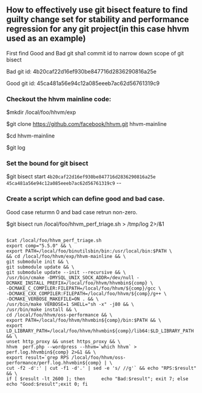 ## How to effectively use git bisect feature to find guilty change set for stability and performance regression for any git project(in this case hhvm used as an example)

First find Good and Bad git sha1 commit id to narrow down scope of git bisect

Bad git id: 4b20caf22d16ef930be847716d2836290816a25e

Good git id: 45ca481a56e94c12a085eeeb7ac62d56761319c9

### Checkout the hhvm mainline code:

$mkdir /local/foo/hhvm/exp

$git clone https://github.com/facebook/hhvm.git hhvm-mainline

$cd hhvm-mainline

$git log

### Set the bound for git bisect

$git bisect start `4b20caf22d16ef930be847716d2836290816a25e`  `45ca481a56e94c12a085eeeb7ac62d56761319c9` --

### Create a script which can define good and bad case.

Good case returmn 0 and bad case retrun non-zero.

$git bisect run /local/foo/hhvm_perf_triage.sh > /tmp/log 2>/&1

```

$cat /local/foo/hhvm_perf_triage.sh
export comp="5.5.0" && \
export PATH=/local/foo/binutilsbin/bin:/usr/local/bin:$PATH \
&& cd /local/foo/hhvm/exp/hhvm-mainline && \
git submodule init && \
git submodule update && \
git submodule update --init --recursive && \
/usr/bin/cmake -DMYSQL_UNIX_SOCK_ADDR=/dev/null -DCMAKE_INSTALL_PREFIX=/local/foo/hhvm/hhvmbin${comp} \
-DCMAKE_C_COMPILER:FILEPATH=/local/foo/hhvm/${comp}/gcc \
-DCMAKE_CXX_COMPILER:FILEPATH=/local/foo/hhvm/${comp}/g++ \
-DCMAKE_VERBOSE_MAKEFILE=ON . && \
/usr/bin/make VERBOSE=1 SHELL="sh -x" -j80 && \
/usr/bin/make install && \
cd /local/foo/hhvm/oss-performance && \
export PATH=/local/foo/hhvm/hhvmbin${comp}/bin:$PATH && \
export LD_LIBRARY_PATH=/local/foo/hhvm/hhvmbin${comp}/lib64:$LD_LIBRARY_PATH && \
unset http_proxy && unset https_proxy && \
hhvm  perf.php --wordpress --hhvm=`which hhvm` > perf.log.hhvmbin${comp} 2>&1 && \
export result=`grep RPS /local/foo/hhvm/oss-performance/perf.log.hhvmbin${comp} | \
cut -f2 -d':' | cut -f1 -d'.' | sed -e 's/ //g'` && echo "RPS:$result" && \
if [ $result -lt 2600 ]; then      echo "Bad:$result"; exit 7; else      echo "Good:$result";exit 0; fi

```
